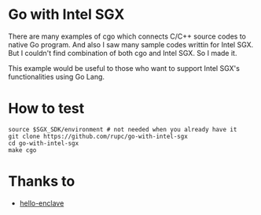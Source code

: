 # Go with Intel SGX 
There are many examples of cgo which connects C/C++ source codes to native Go program. And also I saw many sample codes writtin for Intel SGX. But I couldn't find combination of both cgo and Intel SGX. So I made it.

This example would be useful to those who want to support Intel SGX's functionalities using Go Lang.

# How to test
```
source $SGX_SDK/environment # not needed when you already have it
git clone https://github.com/rupc/go-with-intel-sgx
cd go-with-intel-sgx
make cgo
```

# Thanks to
- [hello-enclave](https://github.com/digawp/hello-enclave)

